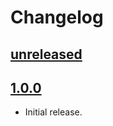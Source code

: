 # Changelog

## [unreleased]

## [1.0.0]

- Initial release.

[unreleased]: https://github.com/taminomara/yuio/compare/v1.0.0...HEAD
[1.0.0]: https://github.com/taminomara/yuio/releases/tag/v1.0.0
